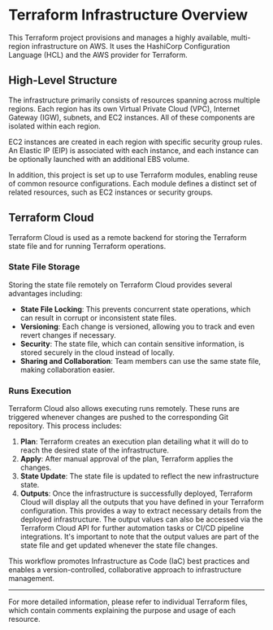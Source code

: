 # Terraform Infrastructure Overview

This Terraform project provisions and manages a highly available, multi-region infrastructure on AWS. It uses the HashiCorp Configuration Language (HCL) and the AWS provider for Terraform.

## High-Level Structure

The infrastructure primarily consists of resources spanning across multiple regions. Each region has its own Virtual Private Cloud (VPC), Internet Gateway (IGW), subnets, and EC2 instances. All of these components are isolated within each region.

EC2 instances are created in each region with specific security group rules. An Elastic IP (EIP) is associated with each instance, and each instance can be optionally launched with an additional EBS volume.

In addition, this project is set up to use Terraform modules, enabling reuse of common resource configurations. Each module defines a distinct set of related resources, such as EC2 instances or security groups.

## Terraform Cloud

Terraform Cloud is used as a remote backend for storing the Terraform state file and for running Terraform operations. 

### State File Storage

Storing the state file remotely on Terraform Cloud provides several advantages including:

- **State File Locking**: This prevents concurrent state operations, which can result in corrupt or inconsistent state files.
- **Versioning**: Each change is versioned, allowing you to track and even revert changes if necessary.
- **Security**: The state file, which can contain sensitive information, is stored securely in the cloud instead of locally.
- **Sharing and Collaboration**: Team members can use the same state file, making collaboration easier.

### Runs Execution

Terraform Cloud also allows executing runs remotely. These runs are triggered whenever changes are pushed to the corresponding Git repository. This process includes:

1. **Plan**: Terraform creates an execution plan detailing what it will do to reach the desired state of the infrastructure.
2. **Apply**: After manual approval of the plan, Terraform applies the changes.
3. **State Update**: The state file is updated to reflect the new infrastructure state.
4. **Outputs**: Once the infrastructure is successfully deployed, Terraform Cloud will display all the outputs that you have defined in your Terraform configuration. This provides a way to extract necessary details from the deployed infrastructure. The output values can also be accessed via the Terraform Cloud API for further automation tasks or CI/CD pipeline integrations.
It's important to note that the output values are part of the state file and get updated whenever the state file changes.

This workflow promotes Infrastructure as Code (IaC) best practices and enables a version-controlled, collaborative approach to infrastructure management. 

---

For more detailed information, please refer to individual Terraform files, which contain comments explaining the purpose and usage of each resource.
